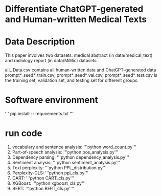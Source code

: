 #  Differentiate ChatGPT-generated and Human-written Medical Texts


# Data Description

This paper involves two datasets: medical abstract (in data/medical_text) and radiology report (in data/MiMic) datasets.

all_ Data.csv contains all human-written data and ChatGPT-generated data
prompt*_seed*_train.csv, prompt*_seed*_val.csv, prompt*_seed*_test.csv  is the training set, validation set, and testing set for different groups.

# Software environment

'''
pip install -r requirements.txt
'''

# run code

1. vocabulary and sentence analysis: '''python word_count.py'''
2. Part-of-speech analysis: '''python pos_analysis.py'''
3. Dependency parsing: '''python dependency_analysis.py'''
4. Sentiment analysis: '''python sentiment_analysis.py'''
5. Text perplexity: '''python PPL_distribution.py'''
6. Perplexity-CLS: '''python ppl_cls.py'''
7. CART: '''python CART_cls.py'''
8. XGBoost: '''python xgboost_cls.py'''
9. BERT: '''python BERT_cls.py''''